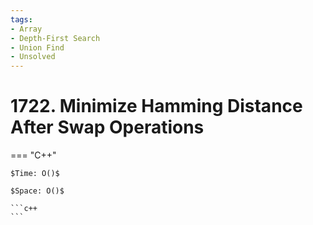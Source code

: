 ```yaml
---
tags:
- Array
- Depth-First Search
- Union Find
- Unsolved
---
```



# 1722. Minimize Hamming Distance After Swap Operations

=== "C++"

    $Time: O()$

    $Space: O()$

    ```c++
    ```